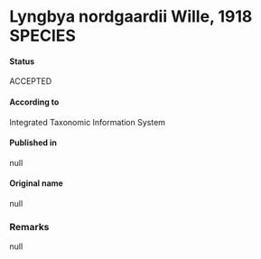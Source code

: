 # Lyngbya nordgaardii Wille, 1918 SPECIES

#### Status
ACCEPTED

#### According to
Integrated Taxonomic Information System

#### Published in
null

#### Original name
null

### Remarks
null